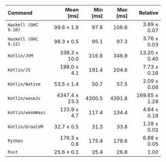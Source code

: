 | Command | Mean [ms] | Min [ms] | Max [ms] | Relative |
|:---|---:|---:|---:|---:|
| `Haskell (GHC 9.10)` | 99.6 ± 1.8 | 97.8 | 106.6 | 3.89 ± 0.07 |
| `Haskell (GHC 9.12)` | 96.3 ± 0.5 | 95.1 | 97.3 | 3.76 ± 0.03 |
| `Kotlin/JVM` | 338.3 ± 10.0 | 316.6 | 346.9 | 13.20 ± 0.40 |
| `Kotlin/JS` | 198.0 ± 4.1 | 191.4 | 204.6 | 7.73 ± 0.16 |
| `Kotlin/Native` | 53.5 ± 1.4 | 50.7 | 57.5 | 2.09 ± 0.06 |
| `Kotlin/wasmJs` | 4347.4 ± 23.3 | 4300.5 | 4391.8 | 169.65 ± 1.28 |
| `Kotlin/wasmWasi` | 123.9 ± 4.7 | 117.4 | 134.4 | 4.84 ± 0.18 |
| `Kotlin/GraalVM` | 32.7 ± 0.5 | 31.3 | 33.8 | 1.28 ± 0.02 |
| `Python` | 176.3 ± 0.8 | 175.4 | 178.6 | 6.88 ± 0.05 |
| `Rust` | 25.6 ± 0.1 | 25.4 | 26.8 | 1.00 |
